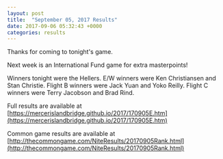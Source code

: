 ```yaml
---
layout: post
title:  "September 05, 2017 Results"
date: 2017-09-06 05:32:43 +0000
categories: results
---
```

Thanks for coming to tonight's game.

Next week is an International Fund game for extra masterpoints!

Winners tonight were the Hellers. E/W winners were Ken Christiansen and Stan Christie. Flight B winners were Jack Yuan and Yoko Reilly. Flight C winners were Terry Jacobson and Brad Rind.

Full results are available at [https://mercerislandbridge.github.io/2017/170905E.htm](https://mercerislandbridge.github.io/2017/170905E.htm)

Common game results are available at [http://thecommongame.com/NiteResults/20170905Rank.html](http://thecommongame.com/NiteResults/20170905Rank.html)
